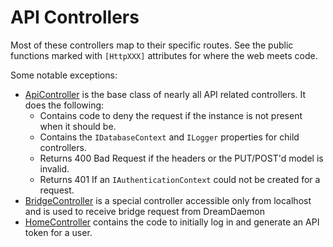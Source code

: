 # API Controllers

Most of these controllers map to their specific routes. See the public functions marked with `[HttpXXX]` attributes for where the web meets code.

Some notable exceptions:

- [ApiController](./ApiController.cs) is the base class of nearly all API related controllers. It does the following:
    - Contains code to deny the request if the instance is not present when it should be.
    - Contains the `IDatabaseContext` and `ILogger` properties for child controllers.
    - Returns 400 Bad Request if the headers or the PUT/POST'd model is invalid.
    - Returns 401 If an `IAuthenticationContext` could not be created for a request.
- [BridgeController](./BridgeController.cs) is a special controller accessible only from localhost and is used to receive bridge request from DreamDaemon
- [HomeController](./HomeController.cs) contains the code to initially log in and generate an API token for a user.
